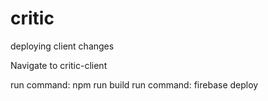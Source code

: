 # critic

deploying client changes

Navigate to critic-client 

run command:  npm run build
run command: firebase deploy